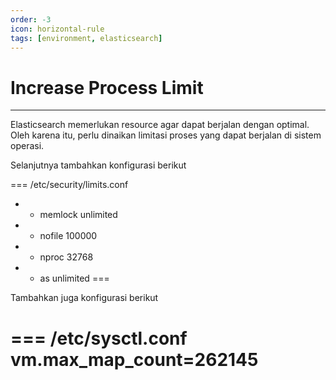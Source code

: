 ```yaml
---
order: -3
icon: horizontal-rule
tags: [environment, elasticsearch]
---
```

# Increase Process Limit
---

Elasticsearch memerlukan resource agar dapat berjalan dengan optimal. Oleh karena itu, perlu dinaikan limitasi proses yang dapat berjalan di sistem operasi.

Selanjutnya tambahkan konfigurasi berikut

=== /etc/security/limits.conf
* - memlock unlimited
* - nofile 100000
* - nproc 32768
* - as unlimited
===

Tambahkan juga konfigurasi berikut

=== /etc/sysctl.conf
vm.max_map_count=262145
===